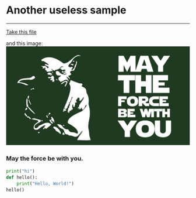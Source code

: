 # Another useless sample

<hr>

[Take this file](files/the_way.pdf)

and this image:   
![may_the_force](images/may_the_force.jpg)

### May the force be with you.

```python
print("hi")
def hello():
    print("Hello, World!")
hello()
```